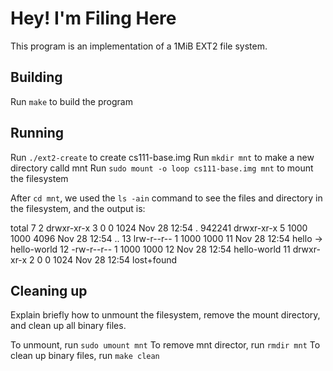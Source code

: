 # Hey! I'm Filing Here

This program is an implementation of a 1MiB EXT2 file system.

## Building

Run `make` to build the program

## Running

Run `./ext2-create` to create cs111-base.img
Run `mkdir mnt` to make a new directory calld mnt
Run `sudo mount -o loop cs111-base.img mnt` to mount the filesystem

After `cd mnt`, we used the `ls -ain` command to see the files and directory in the filesystem, and the output is:

total 7
     2 drwxr-xr-x 3    0    0 1024 Nov 28 12:54 .
942241 drwxr-xr-x 5 1000 1000 4096 Nov 28 12:54 ..
    13 lrw-r--r-- 1 1000 1000   11 Nov 28 12:54 hello -> hello-world
    12 -rw-r--r-- 1 1000 1000   12 Nov 28 12:54 hello-world
    11 drwxr-xr-x 2    0    0 1024 Nov 28 12:54 lost+found



## Cleaning up

Explain briefly how to unmount the filesystem, remove the mount directory, and
clean up all binary files.

To unmount, run `sudo umount mnt`
To remove mnt director, run `rmdir mnt` 
To clean up binary files, run `make clean` 
